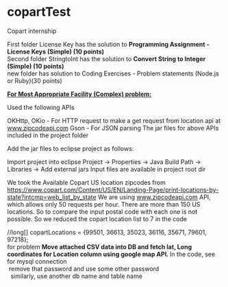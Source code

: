 # copartTest
Copart internship


First folder License Key has the solution to  <strong>Programming Assignment - License Keys (Simple) (10 points)</strong><br/>
Second folder StringtoInt has the solution to  <strong>Convert String to Integer (Simple) (10 points)</strong><br/>
new folder has solution to Coding Exercises - Problem statements (Node.js or Ruby)(30 points)</br>

<strong><u>For Most Appropriate Facility (Complex) problem:</u></strong>

Used the following APIs

OKHttp, OKio - For HTTP request to make a get request from location api at www.zipcodeapi.com
Gson - For JSON parsing
The jar files for above APIs included in the project folder

Add the jar files to eclipse project as follows:

Import project into eclipse
Project -> Properties -> Java Build Path -> Libraries -> Add external jars
Input files are available in project root dir

We took the Available Copart US location zipcodes from https://www.copart.com/Content/US/EN/Landing-Page/print-locations-by-state?intcmp=web_list_by_state
We are using www.zipcodeapi.com API, which allows only 50 requests per hour. There are more than 150 US locations.
So to compare the input postal code with each one is not possible. So we reduced the copart location list to 7 in the code

//long[] copartLocations = {99501, 36613, 35023, 36116, 35671, 79601, 97218};<br/>
for  problem <strong>Move attached CSV data into DB and fetch lat, Long coordinates for Location column using google map API. </strong>
 In the code, see for mysql connection                        
 remove that password and use some other password                        
  similarly, use another db name and table name


